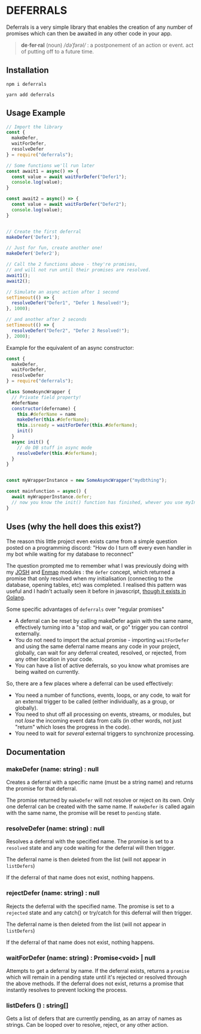 # DEFERRALS

Deferrals is a very simple library that enables the creation of any number of promises which can then be awaited in any other code in your app.

> **de·fer·ral** (noun) _/dəˈfərəl/_ : a postponement of an action or event. act of putting off to a future time.

## Installation

```
npm i deferrals

yarn add deferrals
```

## Usage Example

```js
// Import the library
const {
  makeDefer,
  waitForDefer,
  resolveDefer
} = require("deferrals");

// Some functions we'll run later
const await1 = async() => {
  const value = await waitForDefer("Defer1");
  console.log(value);
}

const await2 = async() => {
  const value = await waitForDefer("Defer2");
  console.log(value);
}


// Create the first deferral
makeDefer('Defer1');

// Just for fun, create another one!
makeDefer('Defer2');

// Call the 2 functions above - they're promises,
// and will not run until their promises are resolved.
await1();
await2();

// Simulate an async action after 1 second
setTimeout(() => {
  resolveDefer("Defer1", "Defer 1 Resolved!");
}, 1000);

// and another after 2 seconds
setTimeout(() => {
  resolveDefer("Defer2", "Defer 2 Resolved!");
}, 2000);
```

Example for the equivalent of an async constructor:

```js
const {
  makeDefer,
  waitForDefer,
  resolveDefer
} = require("deferrals");

class SomeAsyncWrapper {
  // Private field property!
  #deferName
  constructor(defername) {
    this.#deferName = name
    makeDefer(this.#deferName);
    this.isready = waitForDefer(this.#deferName);
    init()
  }
  async init() {
    // do DB stuff in async mode
    resolveDefer(this.#deferName);
  }
}


const myWrapperInstance = new SomeAsyncWrapper("mydbthing");

const mainfunction = async() {
  await myWrapperInstance.defer;
  // now you know the init() function has finished, whever you use myInstanceWrapper!
}
```

## Uses (why the hell does this exist?)

The reason this little project even exists came from a simple question posted on a programming discord: "How do I turn off every even handler in my bot while waiting for my database to reconnect"

The question prompted me to remember what I was previously doing with my [JOSH](https://josh.evie.dev/) and [Enmap](https://enmap.evie.dev) modules : the `defer` concept, which returned a promise
that only resolved when my initialisation (connecting to the database, opening tables, etc) was completed. I realised this pattern was useful and I hadn't actually seen it before in javascript,
[though it exists in Golang](https://gobyexample.com/defer).

Some specific advantages of `deferrals` over "regular promises"

- A deferral can be reset by calling makeDefer again with the same name, effectively turning into a "stop and wait, or go" trigger you can control externally.
- You do not need to import the actual promise - importing `waitForDefer` and using the same deferral name means any code in your project, globally, can wait
for any deferral created, resolved, or rejected, from any other location in your code.
- You can have a list of active deferrals, so you know what promises are being waited on currently.

So, there are a few places where a deferral can be used effectively:

- You need a number of functions, events, loops, or any code, to wait for an external trigger to be called (either individually, as a group, or globally).
- You need to shut off all processing on events, streams, or modules, but not _lose_ the incoming event data from calls (in other words, not just "return" which loses the progress in the code).
- You need to wait for _several_ external triggers to synchronize processing.

## Documentation

### makeDefer (name: string) : null

Creates a deferral with a specific name (must be a string name) and returns the promise for that deferral.

The promise returned by `makeDefer` will not resolve or reject on its own. Only one deferral can be created with the same name.
If `makeDefer` is called again with the same name, the promise will be reset to `pending` state.

### resolveDefer (name: string) : null

Resolves a deferral with the specified name. The promise is set to a `resolved` state and any code waiting for the deferral will then trigger.

The deferral name is then deleted from the list (will not appear in `listDefers`)

If the deferral of that name does not exist, nothing happens.

### rejectDefer (name: string) : null

Rejects the deferral with the specified name. The promise is set to a `rejected` state and any catch() or try/catch for this deferral will then trigger.

The deferral name is then deleted from the list (will not appear in `listDefers`)

If the deferral of that name does not exist, nothing happens.

### waitForDefer (name: string) : Promise&lt;void&gt; | null

Attempts to get a deferral by name. If the deferral exists, returns a `promise` which will remain in a pending state until
it's rejected or resolved through the above methods. If the deferral does not exist, returns a promise that instantly resolves to prevent locking the process.

### listDefers () : string[]

Gets a list of defers that are currently pending, as an array of names as strings. Can be looped over to resolve, reject, or any other action.
